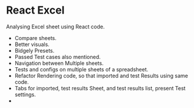 # React Excel

Analysing Excel sheet using React code.

- Compare sheets.
- Better visuals.
- Bidgely Presets.
- Passed Test cases also mentioned.
- Navigation between Multiple sheets.
- Tests and configs on multiple sheets of a spreadsheet.
- Refactor Rendering code, so that imported and test Results using same code.
- Tabs for imported, test results Sheet, and test results list, present Test settings.
- 